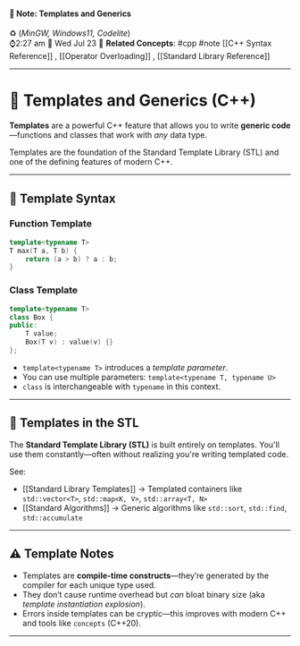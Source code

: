 #### 📝 Note: Templates and Generics 
 ♻️ (*MinGW, Windows11, Codelite*)   
 ⌚2:27 am  📆 Wed Jul 23
 🔗 **Related Concepts**: #cpp #note [[C++ Syntax Reference]] , [[Operator Overloading]]  , [[Standard Library Reference]]
___
# 🧬 Templates and Generics (C++)

**Templates** are a powerful C++ feature that allows you to write **generic code**—functions and classes that work with *any* data type.

Templates are the foundation of the Standard Template Library (STL) and one of the defining features of modern C++.

---

## 🧱 Template Syntax

### Function Template

```cpp
template<typename T>
T max(T a, T b) {
    return (a > b) ? a : b;
}
```

### Class Template

```cpp
template<typename T>
class Box {
public:
    T value;
    Box(T v) : value(v) {}
};
```

- `template<typename T>` introduces a *template parameter*.
- You can use multiple parameters: `template<typename T, typename U>`
- `class` is interchangeable with `typename` in this context.

---

## 🧰 Templates in the STL

The **Standard Template Library (STL)** is built entirely on templates. You'll use them constantly—often without realizing you're writing templated code.

See:
- [[Standard Library Templates]] → Templated containers like `std::vector<T>`, `std::map<K, V>`, `std::array<T, N>`
- [[Standard Algorithms]] → Generic algorithms like `std::sort`, `std::find`, `std::accumulate`

---

## ⚠️ Template Notes

- Templates are **compile-time constructs**—they’re generated by the compiler for each unique type used.
- They don’t cause runtime overhead but *can* bloat binary size (aka *template instantiation explosion*).
- Errors inside templates can be cryptic—this improves with modern C++ and tools like `concepts` (C++20).

---